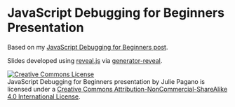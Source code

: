 # JavaScript Debugging for Beginners Presentation
Based on my [JavaScript Debugging for Beginners post](http://juliepagano.com/blog/2014/05/18/javascript-debugging-for-beginners/).

Slides developed using [reveal.js](https://github.com/hakimel/reveal.js) via [generator-reveal](https://github.com/slara/generator-reveal).

<a rel="license" href="http://creativecommons.org/licenses/by-nc-sa/4.0/"><img alt="Creative Commons License" style="border-width:0" src="https://i.creativecommons.org/l/by-nc-sa/4.0/88x31.png" /></a><br /><span xmlns:dct="http://purl.org/dc/terms/" property="dct:title">JavaScript Debugging for Beginners presentation</span> by <span xmlns:cc="http://creativecommons.org/ns#" property="cc:attributionName">Julie Pagano</span> is licensed under a <a rel="license" href="http://creativecommons.org/licenses/by-nc-sa/4.0/">Creative Commons Attribution-NonCommercial-ShareAlike 4.0 International License</a>.